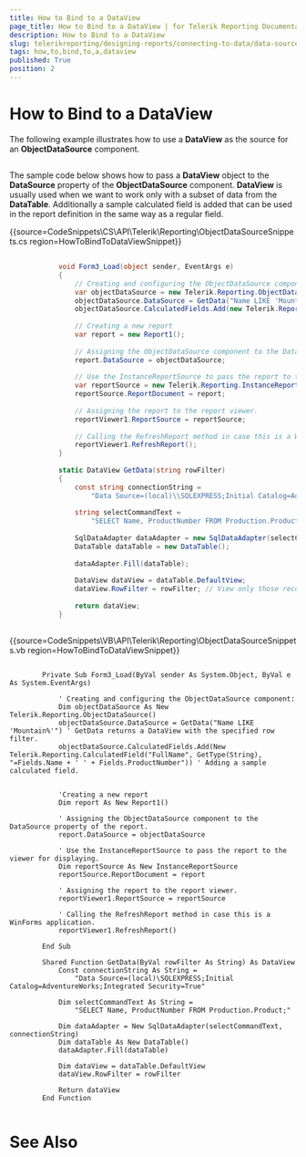 ```yaml
---
title: How to Bind to a DataView
page_title: How to Bind to a DataView | for Telerik Reporting Documentation
description: How to Bind to a DataView
slug: telerikreporting/designing-reports/connecting-to-data/data-source-components/objectdatasource-component/how-to/how-to-bind-to-a-dataview
tags: how,to,bind,to,a,dataview
published: True
position: 2
---
```


# How to Bind to a DataView



The following example illustrates how to use a __DataView__ as the source
      for an __ObjectDataSource__ component.

## 

The sample code below shows how to pass a __DataView__     object to the __DataSource__     property of the __ObjectDataSource__ component. __DataView__ is usually used when we 
     want to work only with a subset of data from the __DataTable__. Additionally a 
     sample calculated field is added that can be used in the report definition in 
     the same way as a regular field.
     

{{source=CodeSnippets\CS\API\Telerik\Reporting\ObjectDataSourceSnippets.cs region=HowToBindToDataViewSnippet}}
````C#
	
	        void Form3_Load(object sender, EventArgs e)
	        {
	            // Creating and configuring the ObjectDataSource component:
	            var objectDataSource = new Telerik.Reporting.ObjectDataSource();
	            objectDataSource.DataSource = GetData("Name LIKE 'Mountain%'"); // GetData returns a DataView with the specified row filter.
	            objectDataSource.CalculatedFields.Add(new Telerik.Reporting.CalculatedField("FullName", typeof(string), "=Fields.Name + ' ' + Fields.ProductNumber")); // Adding a sample calculated field.
	
	            // Creating a new report
	            var report = new Report1();
	
	            // Assigning the ObjectDataSource component to the DataSource property of the report.
	            report.DataSource = objectDataSource;
	
	            // Use the InstanceReportSource to pass the report to the viewer for displaying
	            var reportSource = new Telerik.Reporting.InstanceReportSource();
	            reportSource.ReportDocument = report;
	
	            // Assigning the report to the report viewer.
	            reportViewer1.ReportSource = reportSource;
	
	            // Calling the RefreshReport method in case this is a WinForms application.
	            reportViewer1.RefreshReport();
	        }
	
	        static DataView GetData(string rowFilter)
	        {
	            const string connectionString =
	                "Data Source=(local)\\SQLEXPRESS;Initial Catalog=AdventureWorks;Integrated Security=True";
	
	            string selectCommandText =
	                "SELECT Name, ProductNumber FROM Production.Product;";
	
	            SqlDataAdapter dataAdapter = new SqlDataAdapter(selectCommandText, connectionString);
	            DataTable dataTable = new DataTable();
	
	            dataAdapter.Fill(dataTable);
	
	            DataView dataView = dataTable.DefaultView;
	            dataView.RowFilter = rowFilter; // View only those records that match a certain criteria.
	
	            return dataView;
	        }
	
````



{{source=CodeSnippets\VB\API\Telerik\Reporting\ObjectDataSourceSnippets.vb region=HowToBindToDataViewSnippet}}
````VB
	
	    Private Sub Form3_Load(ByVal sender As System.Object, ByVal e As System.EventArgs)
	
	        ' Creating and configuring the ObjectDataSource component:
	        Dim objectDataSource As New Telerik.Reporting.ObjectDataSource()
	        objectDataSource.DataSource = GetData("Name LIKE 'Mountain%'") ' GetData returns a DataView with the specified row filter.
	        objectDataSource.CalculatedFields.Add(New Telerik.Reporting.CalculatedField("FullName", GetType(String), "=Fields.Name + ' ' + Fields.ProductNumber")) ' Adding a sample calculated field.
	
	
	        'Creating a new report
	        Dim report As New Report1()
	
	        ' Assigning the ObjectDataSource component to the DataSource property of the report.
	        report.DataSource = objectDataSource
	
	        ' Use the InstanceReportSource to pass the report to the viewer for displaying.
	        Dim reportSource As New InstanceReportSource
	        reportSource.ReportDocument = report
	
	        ' Assigning the report to the report viewer.
	        reportViewer1.ReportSource = reportSource
	
	        ' Calling the RefreshReport method in case this is a WinForms application.
	        reportViewer1.RefreshReport()
	
	    End Sub
	
	    Shared Function GetData(ByVal rowFilter As String) As DataView
	        Const connectionString As String =
	            "Data Source=(local)\SQLEXPRESS;Initial Catalog=AdventureWorks;Integrated Security=True"
	
	        Dim selectCommandText As String =
	            "SELECT Name, ProductNumber FROM Production.Product;"
	
	        Dim dataAdapter = New SqlDataAdapter(selectCommandText, connectionString)
	        Dim dataTable As New DataTable()
	        dataAdapter.Fill(dataTable)
	
	        Dim dataView = dataTable.DefaultView
	        dataView.RowFilter = rowFilter
	
	        Return dataView
	    End Function
	
````



# See Also

